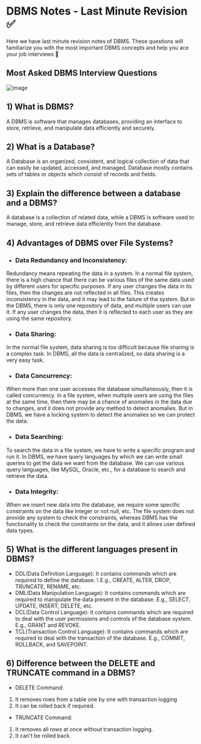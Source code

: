 # DBMS Notes - Last Minute Revision ✅
Here we have last minute revision notes of DBMS. These questions will familiarize you with the most important DBMS concepts and help you ace your job interviews 🙌

## Most Asked DBMS Interview Questions
![image](https://github.com/Shubham-Bhoite/LastMinuteRevision-DBMS/assets/117765637/14d1dd0a-3a18-4e24-9e21-30b812e9b9a0)

## 1) What is DBMS?
A DBMS is software that manages databases, providing an interface to store, retrieve, and manipulate data efficiently and securely.

## 2) What is a Database?
A Database is an organized, consistent, and logical collection of data that can easily be updated, accessed, and managed. Database mostly contains sets of tables or objects which consist of records and fields.

## 3) Explain the difference between a database and a DBMS?
A database is a collection of related data, while a DBMS is software used to manage, store, and retrieve data efficiently from the database.

## 4) Advantages of DBMS over File Systems?
- ### Data Redundancy and Inconsistency:

Redundancy means repeating the data in a system. In a normal file system, there is a high chance that there can be various files of the same data used by different users for specific purposes. If any user changes the data in its files, then the changes are not reflected in all files. This creates inconsistency in the data, and it may lead to the failure of the system. But in the DBMS, there is only one repository of data, and multiple users can use it. If any user changes the data, then it is reflected to each user as they are using the same repository.
- ### Data Sharing:

In the normal file system, data sharing is too difficult because file sharing is a complex task. In DBMS, all the data is centralized, so data sharing is a very easy task.
- ### Data Concurrency:

When more than one user accesses the database simultaneously, then it is called concurrency. In a file system, when multiple users are using the files at the same time, then there may be a chance of anomalies in the data due to changes, and it does not provide any method to detect anomalies. But in DBMS, we have a locking system to detect the anomalies so we can protect the data.
- ### Data Searching:

To search the data in a file system, we have to write a specific program and run it. In DBMS, we have query languages by which we can write small queries to get the data we want from the database. We can use various query languages, like MySQL, Oracle, etc., for a database to search and retrieve the data.
- ### Data Integrity:

When we insert new data into the database, we require some specific constraints on the data like integer or not null, etc. The file system does not provide any system to check the constraints, whereas DBMS has the functionality to check the constraints on the data, and it allows user defined data types.

## 5) What is the different languages present in DBMS?
-  DDL(Data Definition Language): It contains commands which are required to define the database. \ E.g., CREATE, ALTER, DROP, TRUNCATE, RENAME, etc.
-  DML(Data Manipulation Language): It contains commands which are required to manipulate the data present in the database.
  E.g., SELECT, UPDATE, INSERT, DELETE, etc.
- DCL(Data Control Language): It contains commands which are required to deal with the user permissions and controls of the database system.
E.g., GRANT and REVOKE.
- TCL(Transaction Control Language): It contains commands which are required to deal with the transaction of the database.
E.g., COMMIT, ROLLBACK, and SAVEPOINT.

## 6) Difference between the DELETE and TRUNCATE command in a DBMS?
-  DELETE Command:
  1) It removes rows from a table one by one with transaction logging
  2) It can be rolled back if required.

-  TRUNCATE Command:
  1) It removes all rows at once without transaction logging.
  2) It can't be rolled back.
